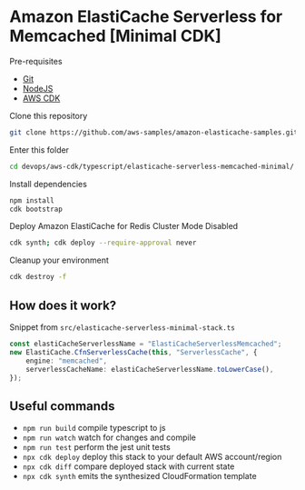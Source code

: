 # Amazon ElastiCache Serverless for Memcached [Minimal CDK]

Pre-requisites
- [Git](https://git-scm.com/)
- [NodeJS](https://nodejs.org/en)
- [AWS CDK](https://github.com/aws/aws-cdk)

Clone this repository
```bash
git clone https://github.com/aws-samples/amazon-elasticache-samples.git
```

Enter this folder
```bash
cd devops/aws-cdk/typescript/elasticache-serverless-memcached-minimal/
```

Install dependencies
```bash
npm install
cdk bootstrap
```

Deploy Amazon ElastiCache for Redis Cluster Mode Disabled
```bash
cdk synth; cdk deploy --require-approval never
```

Cleanup your environment
```bash
cdk destroy -f
```

## How does it work?

Snippet from `src/elasticache-serverless-minimal-stack.ts`

```typescript
const elastiCacheServerlessName = "ElastiCacheServerlessMemcached";
new ElastiCache.CfnServerlessCache(this, "ServerlessCache", {
    engine: "memcached",
    serverlessCacheName: elastiCacheServerlessName.toLowerCase(),
});
```

## Useful commands

* `npm run build`   compile typescript to js
* `npm run watch`   watch for changes and compile
* `npm run test`    perform the jest unit tests
* `npx cdk deploy`  deploy this stack to your default AWS account/region
* `npx cdk diff`    compare deployed stack with current state
* `npx cdk synth`   emits the synthesized CloudFormation template
